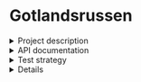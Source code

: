# Gotlandsrussen

<details close>
<summary>Project description</summary>

</details>

<details close>
<summary>API documentation</summary>

---
|      | Endpoint                                           | Parameters                                                        | Description                                        |
|------|----------------------------------------------------|-------------------------------------------------------------------|----------------------------------------------------|
| GET  | `/api/Guest/GetAllGuests`                          |                                                                   | Gets all guests                                    |
| GET  | `/api/Guest/AvailableRooms`                        | startDate, endDate                                                | Gets available rooms for a specific period of days |
| PUT  | `/api/Guest/AddBreakfast`                          | BookingId                                                         | Adds breakfast to a specific booking               |
| PUT  | `/api/Guest/CancelBooking`                         | bookingId                                                         | Cancels a specific booking                         |
| POST | `/api/Guest/CreateGuest`                           | FirstName, LastName, Email, Phone                                 | Creates a new guest                                |
| DEL  | `/api/Guest/DeleteGuest`                           | guestId                                                           | Deletes a guest by id                              |
|      |                                                    |                                                                   |                                                    |
| GET  | `/api/Management/GetAllFutureBookings`             |                                                                   | Gets all future bookings                           |
| GET  | `/api/Management/GetBookingsGroupedByWeek`         |                                                                   | Gets future bookings grouped by week               |
| GET  | `/api/Management/GetBookingsGroupedByMonth`        |                                                                   | Gets future bookings grouped by month              |
| GET  | `/api/Management/GetBookingById`                   | id                                                                | Gets a booking with specific id                    |
| GET  | `/api/Management/GetTotalPrice`                    | BookingId                                                         | Gets the total sum for a specific booking          |
| GET  | `/api/Management/GetAvailableRoomsByDateAndGuests` | fromDate, toDate, adults, children                                | Gets available rooms by specific conditions        |
| GET  | `/api/Management/GetBookingHistory`                |                                                                   | Gets all past bookings                             |
| PUT  | `/api/Management/UpdateBooking`                    | Id, FromDate, ToDate, NumberOfAdults, NumberOfChildren, Breakfast | Updates a booking                                  |
| POST | `/api/Management/CreateBooking`                    | roomId, guestId, fromDate, toDate, adults, children, breakfast    | Creates a new booking                              |
| DEL  | `/api/Management/DeleteBooking`                    | bookingId                                                         | Deletes a booking                                  |
---
<details close>
<summary>See all guests</summary>
<br>
  
````
[GET] /api/Guest/GetAllGuests
````
**Request URL**
````
https://localhost:7072/api/Guest/GetAllGuests
````

**Example Response**
````
[
    {
        "id": 2,
        "firstName": "Bob",
        "lastName": "Bengtsson",
        "email": "bob@example.com",
        "phone": "0702345678",
        "bookings": null
    }
]
````
</details>

<details close>
<summary>See available rooms</summary>
<br>
  
````
[GET] /api/Guest/GetAvailableRooms
````
**Example Request URL**
````
https://localhost:7047/api/Guest/available-rooms?startDate=2025-08-01&endDate=2025-08-03
````

**Example Response**
````
[
    {
        "id": 5,
        "roomName": "105",
        "roomTypeName": "Single",
        "numberOfBeds": 1,
        "pricePerNight": 500.00
    }
]
````
</details>

<details close>
<summary>Add breakfast to a booking</summary>
<br>
  
````
[PUT] /api/Guest/AddBreakfast
````
**Example Request URL**
````
https://localhost:7047/api/Guest/AddBreakfast?BookingId=18
````
**Example Response**
````
{
    "bookingId": 18,
    "breakfast": true,
    "message": "Breakfast has been added to the booking."
}
````

</details>

<details close>
<summary>Cancel a booking</summary>
<br>
  
````
[PUT] /api/Guest/CancelBooking
````
**Example Request URL**
````
https://localhost:7047/api/Guest/CancelBooking?bookingId=10
````

**Example Response**
````
{
    "message": "Booking is cancelled"
}

````
</details>

<details close>
<summary>Add a guest</summary>
<br>
  
````
[POST] /api/Guest/CreateGuest
````
**Example Request URL**
````
https://localhost:7047/api/Guest/CreateGuest?FirstName=Test&LastName=Testsson&Email=test%40testmail.com&Phone=555-444333
````

**Example Response**
````
{
  "id": 23,
  "firstName": "Test",
  "lastName": "Testsson",
  "email": "test@testmail.com",
  "phone": "555-444333",
  "bookings": null
}
````
</details>


<details close>
<summary>Delete a guest</summary>
<br>
  
````
[DEL] /api/Guest/DeleteGuest
````
**Example Request URL**
````
https://localhost:7047/api/Guest/DeleteGuest?guestId=5
````

**Example Response**
````
No response body
````
</details>

<details close>
<summary>See all future bookings</summary>
<br>
  
````
[GET] /api/Management/GetAllFutureBookings
````

**Request URL**
````
https://localhost:7047/api/Management/GetAllFutureBookings
````

**Example Response**
````
[
    {
        "id": 3,
        "guestName": "Larsson, Tom",
        "roomNames": [
            "103"
        ],
        "bookedFromDate": "2025-06-11",
        "bookedToDate": "2025-06-13",
        "numberOfAdults": 1,
        "numberOfChildren": 0
    }
]

````
</details>

<details close>
<summary>See all future bookings grouped by week</summary>
<br>
  
````
[GET] /api/Management/GetBookingsGroupedByWeek
````
**Request URL**
````
https://localhost:7047/api/Management/GetBookingsGroupedByWeek
````

**Example Response**
````
[
    {
        "year": 2025,
        "week": 25,
        "bookings": [
            {
                "id": 4,
                "guestName": "Helgesson, Lisa",
                "roomNames": [
                    "106"
                ],
                "bookedFromDate": "2025-06-20",
                "bookedToDate": "2025-06-25",
                "numberOfAdults": 1,
                "numberOfChildren": 0
            },
            {
                "id": 7,
                "guestName": "Johansson, Oscar",
                "roomNames": [
                    "109"
                ],
                "bookedFromDate": "2025-06-16",
                "bookedToDate": "2025-06-18",
                "numberOfAdults": 2,
                "numberOfChildren": 0
            }
        ]
    }
]
````
</details>

<details close>
<summary>See all future bookings grouped by month</summary>
<br>
  
````
[GET] /api/Management/GetBookingsGroupedByMonth
````
**Request URL**
````
https://localhost:7047/api/Management/GetBookingsGroupedByMonth
````

**Example Response**
````
[
    {
        "year": 2025,
        "month": 6,
        "bookings": [
            {
                "id": 3,
                "guestName": "Larsson, Tom",
                "roomNames": [
                    "103"
                ],
                "bookedFromDate": "2025-06-11",
                "bookedToDate": "2025-06-13",
                "numberOfAdults": 1,
                "numberOfChildren": 0
            },
            {
                "id": 4,
                "guestName": "Helgesson, Lisa",
                "roomNames": [
                    "106"
                ],
                "bookedFromDate": "2025-06-20",
                "bookedToDate": "2025-06-25",
                "numberOfAdults": 1,
                "numberOfChildren": 0
            },
        ]
    }
]
   

````
</details>

<details close>
<summary>Get a booking by id</summary>
<br>
  
````
[GET] /api/Management/GetBookingById
````
**Example Request URL**
````
https://localhost:7047/api/Management/GetBookingById?id=10
````

**Example Response**
````
{
  "id": 10,
  "guestId": 10,
  "fromDate": "2025-07-01",
  "toDate": "2025-07-05",
  "numberOfAdults": 2,
  "numberOfChildren": 2,
  "isCancelled": true,
  "breakfast": false,
  "guest": {
    "id": 10,
    "firstName": "Maja",
    "lastName": "Gustafsson",
    "email": "maja@example.com",
    "phone": "0702345686",
    "bookings": [
      null
    ]
  },
  "bookingRooms": [
    {
      "id": 10,
      "bookingId": 10,
      "booking": null,
      "roomId": 13,
      "room": {
        "id": 13,
        "name": "113",
        "roomTypeId": 3,
        "roomType": {
          "id": 3,
          "name": "Family",
          "numberOfBeds": 4,
          "pricePerNight": 1500,
          "rooms": [
            null
          ]
        },
        "bookingRooms": [
          null
        ]
      }
    }
  ]
}

````
</details>

<details close>
<summary>See the total price for a booking</summary>
<br>
  
````
[GET] /api/Management/GetTotalPrice?BookingId=3
````
**Example Request URL**
````
https://localhost:7047/api/Management/GetTotalPrice?BookingId=3
````

**Example Response**
````
{
  "bookingId": 3,
  "rooms": [
    {
      "roomType": "Single",
      "pricePerNight": 500
    }
  ],
  "numberOfNights": 2,
  "numberOfGuests": 1,
  "numberOfBreakfasts": 0,
  "breakfastPrice": 50,
  "totalPrice": 1000
}
````
</details>

<details close>
<summary>See available rooms by date and number of guests</summary>
<br>
  
````
[GET] /api/Management/GetAvailableRoomByDateAndGuests
````
**Example Request URL**
````
https://localhost:7047/api/Management/GetAvailableRoomByDateAndGuests?fromDate=2025-09-12&toDate=2025-09-15&adults=2&children=2
````

**Example Response**
````
[
  {
    "id": 20,
    "roomName": "120",
    "roomTypeName": "Family",
    "numberOfBeds": 4,
    "pricePerNight": 1500
  },
  {
    "id": 19,
    "roomName": "119",
    "roomTypeName": "Family",
    "numberOfBeds": 4,
    "pricePerNight": 1500
  }
]

````
</details>


<details close>
<summary>See the booking history</summary>
<br>
  
````
[GET] /api/Management/GetBookingHistory
````
**Request URL**
````
https://localhost:7047/api/Management/GetBookingHistory
````

**Example Response**
````
[
  {
    "id": 1,
    "guestName": "Andersson, Anna",
    "roomNames": [
      "102"
    ],
    "bookedFromDate": "2025-06-05",
    "bookedToDate": "2025-06-06",
    "numberOfAdults": 1,
    "numberOfChildren": 0
  }
]

````
</details>

<details close>
<summary>Update a booking</summary>
<br>
  
````
[PUT] /api/Management/UpdateBooking
````
**Example Request URL**
````
https://localhost:7047/api/Management/UpdateBooking?Id=4&FromDate=2026-08-17&ToDate=2026-08-18&NumberOfAdults=2&NumberOfChildren=0&Breakfast=true
````

**Example Response**
````
{
  "id": 4,
  "guestId": 4,
  "fromDate": "2026-08-17",
  "toDate": "2026-08-18",
  "numberOfAdults": 2,
  "numberOfChildren": 0,
  "isCancelled": false,
  "breakfast": true,
  "guest": null,
  "bookingRooms": [
    {
      "id": 4,
      "bookingId": 4,
      "booking": null,
      "roomId": 6,
      "room": {
        "id": 6,
        "name": "106",
        "roomTypeId": 2,
        "roomType": {
          "id": 2,
          "name": "Double",
          "numberOfBeds": 2,
          "pricePerNight": 900,
          "rooms": [
            null
          ]
        },
        "bookingRooms": [
          null
        ]
      }
    }
  ]
}
````
</details>

<details close>
<summary>Create a new booking</summary>
<br>
  
````
[POST] /api/Management/CreateBooking
````
**Example Request URL**
````
https://localhost:7047/api/Management/CreateBooking?roomId=8&guestId=9&fromDate=2027-08-10&toDate=2027-08-13&adults=2&children=0&breakfast=true
````

**Example Response**
````
{
  "newBooking": {
    "bookingId": 21,
    "guestId": 9,
    "fromDate": "2027-08-10",
    "toDate": "2027-08-13",
    "numberOfAdults": 2,
    "numberOfChildren": 0,
    "breakfast": true,
    "roomIds": [
      8
    ]
  }
}

````
</details>

<details close>
<summary>Delete a booking</summary>
<br>
  
````
[DEL] /api/Management/DeleteBooking
````
**Example Request URL**
````
https://localhost:7047/api/Management/DeleteBooking?bookingId=5
````

**Example Response**
````
No response body
````
</details>
</details>

<details close>
<summary>Test strategy</summary>
  
---
  
### Unit Tests for Controller
To test our controllers, we used Moq to mock dependencies from the repository classes. We could simulate various scenarios and ensure that the appropriate HTTP responses were returned.

---
### Unit Tests for Repositories
For repository testing we used an in-memory database (InMemoryDatabase from Entity Framework). This allowed us to verify data database communication without depending on a real database.

---
### Integration Tests
For integration testing we used Postman by sending real HTTP requests to the API. This helped us verify that all endpoints worked as expected, including correct status codes, response bodies, and error handling. We used Postman to test full flows, such as creating bookings, finding available rooms, and cancelling bookings.

---
### Test Results
A few bugs were detected during testing. One example is that breakfast costs were included in the total booking amount, even when the customer had chosen to book without breakfast. These bugs were corrected during the testing phase.

We do not have full test coverage for all methods, mainly due to time constraints. Several new methods were added toward the end of the project, and we did not have enough time to implement tests for all of them. However, all members of the project group contributed to writing both controller and repository tests, and we prioritized testing our initial methods.


</details>




<details close>
---

# Markdown Cheat Sheet

Thanks for visiting [The Markdown Guide](https://www.markdownguide.org)!

This Markdown cheat sheet provides a quick overview of all the Markdown syntax elements. It can’t cover every edge case, so if you need more information about any of these elements, refer to the reference guides for [basic syntax](https://www.markdownguide.org/basic-syntax/) and [extended syntax](https://www.markdownguide.org/extended-syntax/).

## Basic Syntax

These are the elements outlined in John Gruber’s original design document. All Markdown applications support these elements.

### Heading

# H1
## H2
### H3

### Bold

**bold text**

### Italic

*italicized text*

### Blockquote

> blockquote

### Ordered List

1. First item
2. Second item
3. Third item

### Unordered List

- First item
- Second item
- Third item

### Code

`code`

### Horizontal Rule

---

### Link

[Markdown Guide](https://www.markdownguide.org)

### Image

![alt text](https://www.markdownguide.org/assets/images/tux.png)

## Extended Syntax

These elements extend the basic syntax by adding additional features. Not all Markdown applications support these elements.

### Table

| Syntax | Description |
| ----------- | ----------- |
| Header | Title |
| Paragraph | Text |

### Fenced Code Block

```
{
  "firstName": "John",
  "lastName": "Smith",
  "age": 25
}
```

### Footnote

Here's a sentence with a footnote. [^1]

[^1]: This is the footnote.

### Heading ID

### My Great Heading {#custom-id}

### Definition List

term
: definition

### Strikethrough

~~The world is flat.~~

### Task List

- [x] Write the press release
- [ ] Update the website
- [ ] Contact the media

### Emoji

That is so funny! :joy:

(See also [Copying and Pasting Emoji](https://www.markdownguide.org/extended-syntax/#copying-and-pasting-emoji))

### Highlight

I need to highlight these ==very important words==.

### Subscript

H~2~O

### Superscript

X^2^

